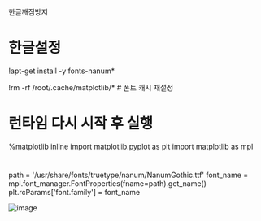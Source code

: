 한글깨짐방지

# 한글설정
!apt-get install -y fonts-nanum*

!rm -rf /root/.cache/matplotlib/* # 폰트 캐시 재설정


# 런타임 다시 시작 후 실행
%matplotlib inline
import matplotlib.pyplot as plt
import matplotlib as mpl 
#
path = '/usr/share/fonts/truetype/nanum/NanumGothic.ttf'
font_name = mpl.font_manager.FontProperties(fname=path).get_name()
plt.rcParams['font.family'] = font_name


![image](https://github.com/user-attachments/assets/21e8d05a-c7c3-4f7d-b5d2-296823465280)
